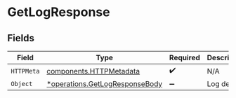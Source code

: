 # GetLogResponse


## Fields

| Field                                                                           | Type                                                                            | Required                                                                        | Description                                                                     |
| ------------------------------------------------------------------------------- | ------------------------------------------------------------------------------- | ------------------------------------------------------------------------------- | ------------------------------------------------------------------------------- |
| `HTTPMeta`                                                                      | [components.HTTPMetadata](../../models/components/httpmetadata.md)              | :heavy_check_mark:                                                              | N/A                                                                             |
| `Object`                                                                        | [*operations.GetLogResponseBody](../../models/operations/getlogresponsebody.md) | :heavy_minus_sign:                                                              | Log details.                                                                    |